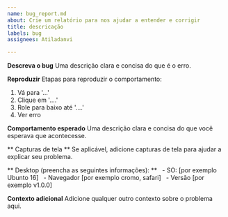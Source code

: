 ```yaml
---
name: bug_report.md
about: Crie um relatório para nos ajudar a entender e corrigir
title: descricação
labels: bug
assignees: Atiladanvi

---
```


**Descreva o bug**
Uma descrição clara e concisa do que é o erro.

**Reproduzir**
Etapas para reproduzir o comportamento:
1. Vá para '...'
2. Clique em '....'
3. Role para baixo até '....'
4. Ver erro

**Comportamento esperado**
Uma descrição clara e concisa do que você esperava que acontecesse.

** Capturas de tela **
Se aplicável, adicione capturas de tela para ajudar a explicar seu problema.

** Desktop (preencha as seguintes informações): **
  - SO: [por exemplo Ubunto 16]
  - Navegador [por exemplo cromo, safari]
  - Versão [por exemplo v1.0.0]

**Contexto adicional**
Adicione qualquer outro contexto sobre o problema aqui.
